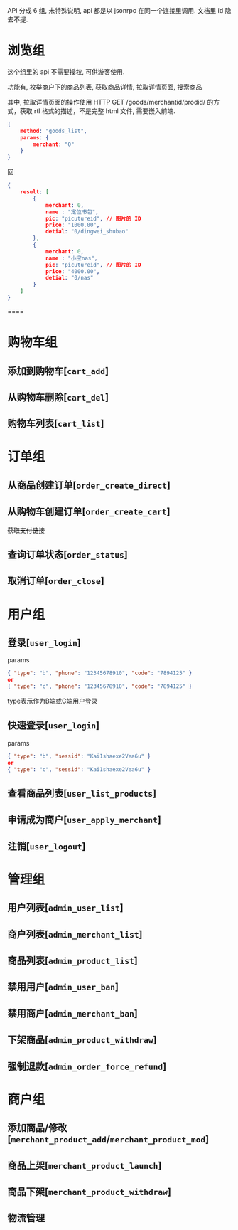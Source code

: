 
API 分成 6 组, 未特殊说明, api 都是以 jsonrpc 在同一个连接里调用.
文档里 id 隐去不提.

# 浏览组

这个组里的 api 不需要授权, 可供游客使用.

功能有, 枚举商户下的商品列表, 获取商品详情, 拉取详情页面, 搜索商品

其中, 拉取详情页面的操作使用 HTTP GET /goods/merchantid/prodid/ 的方式，获取 rtl 格式的描述，不是完整 html 文件, 需要嵌入前端.

```json
{
	method: "goods_list",
	params: {
		merchant: "0"
	}
}
```
回
```json
{
	result: [
		{
			merchant: 0,
			name : "定位书包",
			pic: "picutureid", // 图片的 ID
			price: "1000.00",
			detial: "0/dingwei_shubao"
		},
		{
			merchant: 0,
			name : "小宝nas",
			pic: "picutureid", // 图片的 ID
			price: "4000.00",
			detial: "0/nas"
		}
	]
}
```

====




# 购物车组

## 添加到购物车[`cart_add`]

## 从购物车删除[`cart_del`]

## 购物车列表[`cart_list`]


# 订单组

## 从商品创建订单[`order_create_direct`]

## 从购物车创建订单[`order_create_cart`]

~~获取支付链接~~

## 查询订单状态[`order_status`]

## 取消订单[`order_close`]

# 用户组


## 登录[`user_login`]

params

```json
{ "type": "b", "phone": "12345678910", "code": "7894125" }
or
{ "type": "c", "phone": "12345678910", "code": "7894125" }
```
type表示作为B端或C端用户登录


## 快速登录[`user_login`]

params

```json
{ "type": "b", "sessid": "Kai1shaexe2Vea6u" }
or
{ "type": "c", "sessid": "Kai1shaexe2Vea6u" }
```

## 查看商品列表[`user_list_products`]

## 申请成为商户[`user_apply_merchant`]

## 注销[`user_logout`]


# 管理组

## 用户列表[`admin_user_list`]

## 商户列表[`admin_merchant_list`]

## 商品列表[`admin_product_list`]

## 禁用用户[`admin_user_ban`]

## 禁用商户[`admin_merchant_ban`]

## 下架商品[`admin_product_withdraw`]

## 强制退款[`admin_order_force_refund`]

# 商户组

## 添加商品/修改[`merchant_product_add`/`merchant_product_mod`]

## 商品上架[`merchant_product_launch`]

## 商品下架[`merchant_product_withdraw`]


## 物流管理
